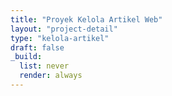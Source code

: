 ```yaml
---
title: "Proyek Kelola Artikel Web"
layout: "project-detail"
type: "kelola-artikel"
draft: false
_build:
  list: never
  render: always
---
```

